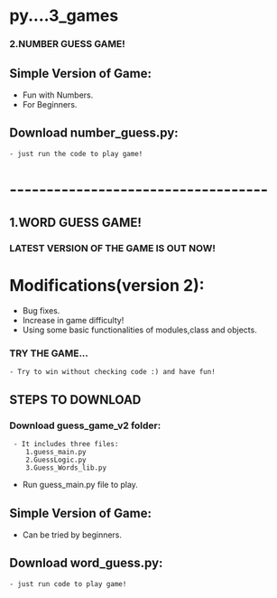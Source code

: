 # py....3_games
### 2.NUMBER GUESS GAME!
## Simple Version of Game:
   * Fun with Numbers.
   * For Beginners.
   ## Download number_guess.py:
    - just run the code to play game!    
# -----------------------------------
## 1.WORD GUESS GAME!
### LATEST VERSION OF THE GAME IS OUT NOW!
   # Modifications(version 2):
   * Bug fixes.
   * Increase in game difficulty!
   * Using some basic functionalities of modules,class and objects.
### TRY THE GAME... 
    - Try to win without checking code :) and have fun!
 ## STEPS TO DOWNLOAD
  ### Download guess_game_v2 folder:
     - It includes three files:
        1.guess_main.py
        2.GuessLogic.py
        3.Guess_Words_lib.py
   - Run guess_main.py file to play.
   ## Simple Version of Game:
   * Can be tried by beginners.
   ## Download word_guess.py:
    - just run code to play game!
